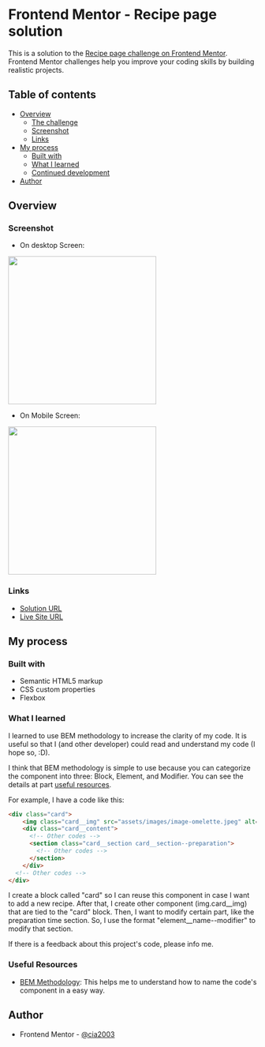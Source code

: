 # Frontend Mentor - Recipe page solution

This is a solution to the [Recipe page challenge on Frontend Mentor](https://www.frontendmentor.io/challenges/recipe-page-KiTsR8QQKm). Frontend Mentor challenges help you improve your coding skills by building realistic projects. 

## Table of contents

- [Overview](#overview)
  - [The challenge](#the-challenge)
  - [Screenshot](#screenshot)
  - [Links](#links)
- [My process](#my-process)
  - [Built with](#built-with)
  - [What I learned](#what-i-learned)
  - [Continued development](#continued-development)
- [Author](#author)

## Overview

### Screenshot

- On desktop Screen:
<img src="/screenshots/desktop-device.png" width="300px" height="auto">

- On Mobile Screen:
<img src="/screenshots/mobile-device.png" width="300px" height="auto">


### Links

- [Solution URL](https://github.com/cia2003)
- [Live Site URL](https://your-live-site-url.com)

## My process

### Built with

- Semantic HTML5 markup
- CSS custom properties
- Flexbox

### What I learned

I learned to use BEM methodology to increase the clarity of my code. It is useful so that I (and other developer) could read and understand my code (I hope so, :D).

I think that BEM methodology is simple to use because you can categorize the component into three: Block, Element, and Modifier. You can see the details at part [useful resources](#useful-resources).

For example, I have a code like this:

```html
<div class="card">
    <img class="card__img" src="assets/images/image-omelette.jpeg" alt="omelette_img" width="100%">
    <div class="card__content">
      <!-- Other codes -->
      <section class="card__section card__section--preparation">
        <!-- Other codes -->
      </section>
    </div>
  <!-- Other codes -->
</div>
```

I create a block called "card" so I can reuse this component in case I want to add a new recipe. After that, I create other component (img.card__img) that are tied to the "card" block. Then, I want to modify certain part, like the preparation time section. So, I use the format "element__name--modifier" to modify that section.

If there is a feedback about this project's code, please info me.

### Useful Resources

- [BEM Methodology](https://en.bem.info/methodology/quick-start/#block): This helps me to understand how to name the code's component in a easy way.


## Author

- Frontend Mentor - [@cia2003](https://www.frontendmentor.io/profile/cia2003)
